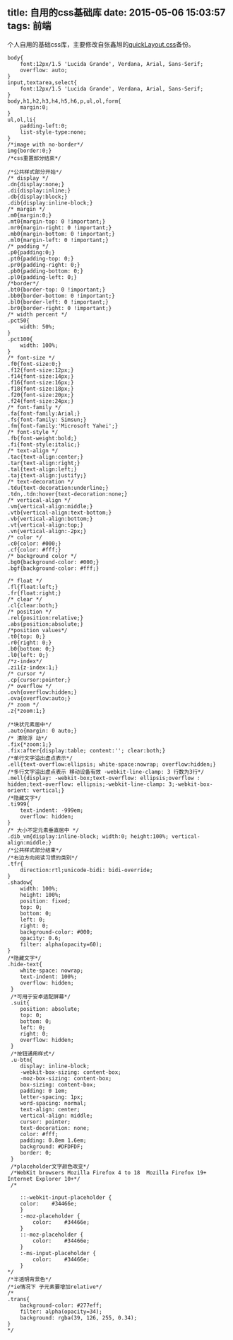 title: 自用的css基础库
date: 2015-05-06 15:03:57
tags: 前端
---
个人自用的基础css库，主要修改自张鑫旭的[quickLayout.css](http://www.zhangxinxu.com/wordpress/2014/03/quicklayout-css-%E5%BF%AB%E9%80%9F%E6%9E%84%E5%BB%BA%E7%BB%93%E6%9E%84%E5%85%BC%E5%AE%B9%E7%9A%84web%E9%A1%B5%E9%9D%A2/)备份。
<!--more-->


	body{
		font:12px/1.5 'Lucida Grande', Verdana, Arial, Sans-Serif;
		overflow: auto;
	}
	input,textarea,select{
		font:12px/1.5 'Lucida Grande', Verdana, Arial, Sans-Serif;
	}
	body,h1,h2,h3,h4,h5,h6,p,ul,ol,form{
		margin:0;
	}
	ul,ol,li{
		padding-left:0; 
		list-style-type:none;
	}
	/*image with no-border*/
	img{border:0;}
	/*css重置部分结束*/

	/*公共样式部分开始*/
	/* display */
	.dn{display:none;}
	.di{display:inline;}
	.db{display:block;}
	.dib{display:inline-block;} 
	/* margin */
	.m0{margin:0;}
	.mt0{margin-top: 0 !important;}
	.mr0{margin-right: 0 !important;}
	.mb0{margin-bottom: 0 !important;}
	.ml0{margin-left: 0 !important;}
	/* padding */
	.p0{padding:0;}
	.pt0{padding-top: 0;}
	.pr0{padding-right: 0;}
	.pb0{padding-bottom: 0;}
	.pl0{padding-left: 0;}
	/*border*/
	.bt0{border-top: 0 !important;}
	.bb0{border-bottom: 0 !important;}
	.bl0{border-left: 0 !important;}
	.br0{border-right: 0 !important;}
	/* width percent */
	.pct50{
		width: 50%;
	}
	.pct100{
		width: 100%;
	}
	/* font-size */
	.f0{font-size:0;}
	.f12{font-size:12px;}
	.f14{font-size:14px;}
	.f16{font-size:16px;}
	.f18{font-size:18px;}
	.f20{font-size:20px;}
	.f24{font-size:24px;}
	/* font-family */
	.fa{font-family:Arial;}
	.fs{font-family: Simsun;}
	.fm{font-family:'Microsoft Yahei';}
	/* font-style */
	.fb{font-weight:bold;}
	.fi{font-style:italic;}
	/* text-align */
	.tac{text-align:center;}
	.tar{text-align:right;}
	.tal{text-align:left;}
	.taj{text-align:justify;}
	/* text-decoration */
	.tdu{text-decoration:underline;}
	.tdn,.tdn:hover{text-decoration:none;}
	/* vertical-align */
	.vm{vertical-align:middle;}
	.vtb{vertical-align:text-bottom;}
	.vb{vertical-align:bottom;}
	.vt{vertical-align:top;}
	.vn{vertical-align:-2px;}
	/* color */
	.c0{color: #000;}
	.cf{color: #fff;}
	/* background color */
	.bg0{background-color: #000;}
	.bgf{background-color: #fff;}

	/* float */
	.fl{float:left;}
	.fr{float:right;}
	/* clear */
	.cl{clear:both;}
	/* position */
	.rel{position:relative;}
	.abs{position:absolute;}
	/*position values*/
	.t0{top: 0;}
	.r0{right: 0;}
	.b0{bottom: 0;}
	.l0{left: 0;}
	/*z-index*/
	.zi1{z-index:1;}
	/* cursor */
	.cp{cursor:pointer;}
	/* overflow */
	.ovh{overflow:hidden;}
	.ova{overflow:auto;}
	/* zoom */
	.z{*zoom:1;}

	/*块状元素居中*/
	.auto{margin: 0 auto;}
	/* 清除浮 动*/
	.fix{*zoom:1;}
	.fix:after{display:table; content:''; clear:both;}
	/*单行文字溢出虚点表示*/
	.ell{text-overflow:ellipsis; white-space:nowrap; overflow:hidden;}
	/*多行文字溢出虚点表示 移动设备有效 -webkit-line-clamp: 3 行数为3行*/
	.mell{display: -webkit-box;text-overflow: ellipsis;overflow : hidden;text-overflow: ellipsis;-webkit-line-clamp: 3;-webkit-box-orient: vertical;}
	/*隐藏文字*/
	.ti999{
		text-indent: -999em;
		overflow: hidden;
	}
	/* 大小不定元素垂直居中 */
	.dib_vm{display:inline-block; width:0; height:100%; vertical-align:middle;}
	/*公共样式部分结束*/
	/*右边方向阅读习惯的类别*/
	.tfr{
		direction:rtl;unicode-bidi: bidi-override;
	}
	.shadow{
		width: 100%;
		height: 100%;
		position: fixed;
		top: 0;
		bottom: 0;
		left: 0;
		right: 0;
		background-color: #000;
		opacity: 0.6;
		filter: alpha(opacity=60);   
	}
	/*隐藏文字*/
	.hide-text{
		white-space: nowrap;
		text-indent: 100%;
		overflow: hidden;
	 }
	 /*可用于安卓适配屏幕*/
	 .suit{ 
		position: absolute;
		top: 0;
		bottom: 0;
		left: 0;
		right: 0;
		overflow: hidden;    
	 }
	 /*按钮通用样式*/
	 .u-btn{
		display: inline-block;
		-webkit-box-sizing: content-box;
		-moz-box-sizing: content-box;
		box-sizing: content-box;
		padding: 0 1em;
		letter-spacing: 1px;
		word-spacing: normal;
		text-align: center;
		vertical-align: middle;
		cursor: pointer;
		text-decoration: none;
		color: #fff;
		padding: 0.8em 1.6em;
		background: #DFDFDF;
		border: 0;
	 }
	 /*placeholder文字颜色改变*/
	 /*WebKit browsers Mozilla Firefox 4 to 18  Mozilla Firefox 19+ Internet Explorer 10+*/
	 /*

		::-webkit-input-placeholder { 
		color:    #34466e;
		}
		:-moz-placeholder { 
			color:    #34466e;
		}
		::-moz-placeholder {
			color:    #34466e;
		}
		:-ms-input-placeholder { 
			color:    #34466e;
		}
	*/
	/*半透明背景色*/
	/*ie情况下 子元素要增加relative*/
	/*
	.trans{
		background-color: #277eff;
		filter: alpha(opacity=34);
		background: rgba(39, 126, 255, 0.34);
	}
	*/

